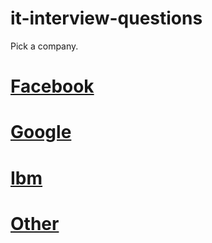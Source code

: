 # it-interview-questions

Pick a company.


# [Facebook](https://github.com/ITinDublin/it-interview-questions/tree/master/js/country/brazil/facebook)

# [Google](https://github.com/ITinDublin/it-interview-questions/tree/master/js/country/brazil/google)

# [Ibm](https://github.com/ITinDublin/it-interview-questions/tree/master/js/country/brazil/ibm)

# [Other](https://github.com/ITinDublin/it-interview-questions/tree/master/js/country/brazil/other)


